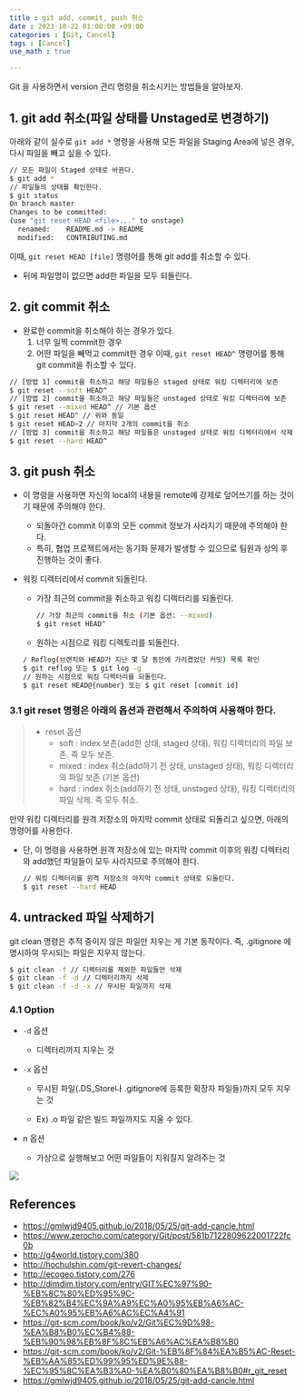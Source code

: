 ```yaml
---
title : git add, commit, push 취소
date : 2023-10-22 01:00:00 +09:00
categories : [Git, Cancel]
tags : [Cancel]
use_math : true

---
```


Git 을 사용하면서 version 관리 명령을 취소시키는 방법들을 알아보자. 

## 1. git add 취소(파일 상태를 Unstaged로 변경하기)

아래와 같이 실수로 `git add *` 명령을 사용해 모든 파일을 Staging Area에 넣은 경우, 다시 파일을 빼고 싶을 수 있다.

```bash
// 모든 파일이 Staged 상태로 바뀐다.
$ git add *
// 파일들의 상태를 확인한다.
$ git status
On branch master
Changes to be committed:
(use "git reset HEAD <file>..." to unstage)
  renamed:    README.md -> README
  modified:   CONTRIBUTING.md
```

이때, `git reset HEAD [file]` 명령어를 통해 git add를 취소할 수 있다.

- 뒤에 파일명이 없으면 add한 파일을 모두 되돌린다.

## 2. git commit 취소

- 완료한 commit을 취소해야 하는 경우가 있다.
  1. 너무 일찍 commit한 경우
  2. 어떤 파일을 빼먹고 commit한 경우 이때, `git reset HEAD^` 명령어를 통해 git commit을 취소할 수 있다.

```bash
// [방법 1] commit을 취소하고 해당 파일들은 staged 상태로 워킹 디렉터리에 보존
$ git reset --soft HEAD^
// [방법 2] commit을 취소하고 해당 파일들은 unstaged 상태로 워킹 디렉터리에 보존
$ git reset --mixed HEAD^ // 기본 옵션
$ git reset HEAD^ // 위와 동일
$ git reset HEAD~2 // 마지막 2개의 commit을 취소
// [방법 3] commit을 취소하고 해당 파일들은 unstaged 상태로 워킹 디렉터리에서 삭제
$ git reset --hard HEAD^
```

## 3. git push 취소

- 이 명령을 사용하면 자신의 local의 내용을 remote에 강제로 덮어쓰기를 하는 것이기 때문에 주의해야 한다.

  - 되돌아간 commit 이후의 모든 commit 정보가 사라지기 때문에 주의해야 한다.
  - 특히, 협업 프로젝트에서는 동기화 문제가 발생할 수 있으므로 팀원과 상의 후 진행하는 것이 좋다.

- 워킹 디렉터리에서 commit 되돌린다.

  - 가장 최근의 commit을 취소하고 워킹 디렉터리를 되돌린다.
    ```bash
    // 가장 최근의 commit을 취소 (기본 옵션: --mixed)
    $ git reset HEAD^
    ```

  - 원하는 시점으로 워킹 디렉토리를 되돌린다.

  ```bash
  / Reflog(브랜치와 HEAD가 지난 몇 달 동안에 가리켰었던 커밋) 목록 확인
  $ git reflog 또는 $ git log -g
  // 원하는 시점으로 워킹 디렉터리를 되돌린다.
  $ git reset HEAD@{number} 또는 $ git reset [commit id]
  ```

### 3.1 git reset 명령은 아래의 옵션과 관련해서 주의하여 사용해야 한다.

> - reset 옵션
>   - soft : index 보존(add한 상태, staged 상태), 워킹 디렉터리의 파일 보존. 즉 모두 보존.
>   - mixed : index 취소(add하기 전 상태, unstaged 상태), 워킹 디렉터리의 파일 보존 (기본 옵션)
>   - hard : index 취소(add하기 전 상태, unstaged 상태), 워킹 디렉터리의 파일 삭제. 즉 모두 취소.

만약 워킹 디렉터리를 원격 저장소의 마지막 commit 상태로 되돌리고 싶으면, 아래의 명령어를 사용한다.

- 단, 이 명령을 사용하면 원격 저장소에 있는 마지막 commit 이후의 워킹 디렉터리와 add했던 파일들이 모두 사라지므로 주의해야 한다.
  ```bash
  // 워킹 디렉터리를 원격 저장소의 마지막 commit 상태로 되돌린다.
  $ git reset --hard HEAD
  ```

## 4. untracked 파일 삭제하기
git clean 명령은 추적 중이지 않은 파일만 지우는 게 기본 동작이다. 즉, .gitignore 에 명시하여 무시되는 파일은 지우지 않는다.

```bash
$ git clean -f // 디렉터리를 제외한 파일들만 삭제
$ git clean -f -d // 디렉터리까지 삭제
$ git clean -f -d -x // 무시된 파일까지 삭제
```

### 4.1 Option

- `-d` 옵션
  - 디렉터리까지 지우는 것
- `-x` 옵션
  - 무시된 파일(.DS_Store나 .gitignore에 등록한 확장자 파일들)까지 모두 지우는 것

  - Ex) .o 파일 같은 빌드 파일까지도 지울 수 있다.

- n 옵션
  - 가상으로 실행해보고 어떤 파일들이 지워질지 알려주는 것


![](https://gmlwjd9405.github.io/images/git-add-cancel/n-option.png)


## References
- https://gmlwjd9405.github.io/2018/05/25/git-add-cancle.html
- https://www.zerocho.com/category/Git/post/581b7122809622001722fc0b
- http://g4world.tistory.com/380
- http://hochulshin.com/git-revert-changes/
- http://ecogeo.tistory.com/276
- http://dimdim.tistory.com/entry/GIT%EC%97%90-%EB%8C%80%ED%95%9C-%EB%82%B4%EC%9A%A9%EC%A0%95%EB%A6%AC-%EC%A0%95%EB%A6%AC%EC%A4%91
- https://git-scm.com/book/ko/v2/Git%EC%9D%98-%EA%B8%B0%EC%B4%88-%EB%90%98%EB%8F%8C%EB%A6%AC%EA%B8%B0
- https://git-scm.com/book/ko/v2/Git-%EB%8F%84%EA%B5%AC-Reset-%EB%AA%85%ED%99%95%ED%9E%88-%EC%95%8C%EA%B3%A0-%EA%B0%80%EA%B8%B0#r_git_reset
- https://gmlwjd9405.github.io/2018/05/25/git-add-cancle.html
